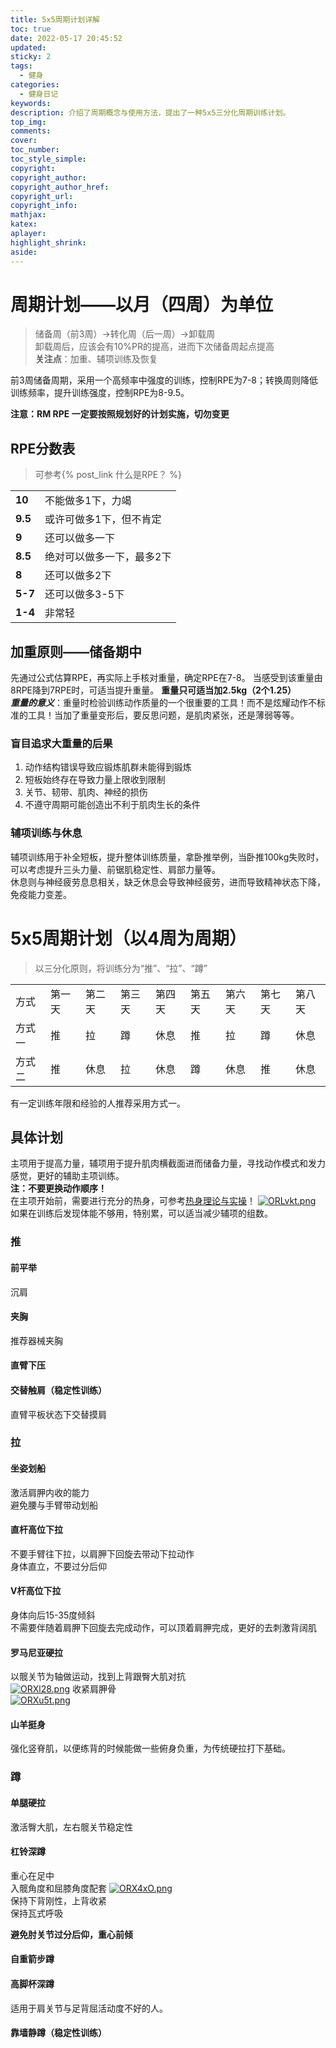 ```yaml
---
title: 5x5周期计划详解
toc: true
date: 2022-05-17 20:45:52
updated:
sticky: 2 
tags:
  - 健身
categories:
  - 健身日记
keywords:
description: 介绍了周期概念与使用方法，提出了一种5x5三分化周期训练计划。
top_img:
comments:
cover:
toc_number:
toc_style_simple:
copyright:
copyright_author:
copyright_author_href:
copyright_url:
copyright_info:
mathjax:
katex:
aplayer:
highlight_shrink:
aside:
---
```


# 周期计划——以月（四周）为单位
>  储备周（前3周）->转化周（后一周）->卸载周  
> 卸载周后，应该会有10%PR的提高，进而下次储备周起点提高   
> **关注点**：加重、辅项训练及恢复

前3周储备周期，采用一个高频率中强度的训练，控制RPE为7-8；转换周则降低训练频率，提升训练强度，控制RPE为8-9.5。


**注意：RM RPE 一定要按照规划好的计划实施，切勿变更**
## RPE分数表 
> 可参考{% post_link 什么是RPE？ %}
> 
|||
|---|---|   
|**10**|不能做多1下，力竭|
|**9.5**|或许可做多1下，但不肯定|
|**9**|还可以做多一下|
|**8.5**|绝对可以做多一下，最多2下|
|**8**|还可以做多2下|
|**5-7**|还可以做多3-5下|
|**1-4**|非常轻|

## 加重原则——储备期中
先通过公式估算RPE，再实际上手核对重量，确定RPE在7-8。
当感受到该重量由8RPE降到7RPE时，可适当提升重量。
**重量只可适当加2.5kg（2个1.25）**   
***重量的意义***：重量时检验训练动作质量的一个很重要的工具！而不是炫耀动作不标准的工具！当加了重量变形后，要反思问题，是肌肉紧张，还是薄弱等等。
### 盲目追求大重量的后果
1. 动作结构错误导致应锻炼肌群未能得到锻炼
2. 短板始终存在导致力量上限收到限制
3. 关节、韧带、肌肉、神经的损伤
4. 不遵守周期可能创造出不利于肌肉生长的条件

### 辅项训练与休息
辅项训练用于补全短板，提升整体训练质量，拿卧推举例，当卧推100kg失败时，可以考虑提升三头力量、前锯肌稳定性、肩部力量等。    
休息则与神经疲劳息息相关，缺乏休息会导致神经疲劳，进而导致精神状态下降，免疫能力变差。

# 5x5周期计划（以4周为周期）
> 以三分化原则，将训练分为“推”、“拉”、“蹲”


||||||||||
|---|---|---|---|---|---|---|---|---|
|方式|第一天|第二天|第三天|第四天|第五天|第六天|第七天|第八天|
|方式一|推|拉|蹲|休息|推|拉|蹲|休息|
|方式二|推|休息|拉|休息|蹲|休息|推|休息

有一定训练年限和经验的人推荐采用方式一。

## 具体计划
主项用于提高力量，辅项用于提升肌肉横截面进而储备力量，寻找动作模式和发力感觉，更好的辅助主项训练。   
**注：不要更换动作顺序！**   
在主项开始前，需要进行充分的热身，可参考[热身理论与实操]()！
[![ORLvkt.png](https://s1.ax1x.com/2022/05/16/ORLvkt.png)](https://imgtu.com/i/ORLvkt)
如果在训练后发现体能不够用，特别累，可以适当减少辅项的组数。

### 推
#### 前平举
沉肩
#### 夹胸
推荐器械夹胸
#### 直臂下压
#### 交替触肩（稳定性训练）
直臂平板状态下交替摸肩
### 拉
#### 坐姿划船
激活肩胛内收的能力   
避免腰与手臂带动划船
#### 直杆高位下拉
不要手臂往下拉，以肩胛下回旋去带动下拉动作   
身体直立，不要过分后仰  
#### V杆高位下拉 
身体向后15-35度倾斜   
不需要伴随着肩胛下回旋去完成动作，可以顶着肩胛完成，更好的去刺激背阔肌
#### 罗马尼亚硬拉
以髋关节为轴做运动，找到上背跟臀大肌对抗  
[![ORXl28.png](https://s1.ax1x.com/2022/05/16/ORXl28.png)](https://imgtu.com/i/ORXl28)
收紧肩胛骨   
[![ORXu5t.png](https://s1.ax1x.com/2022/05/16/ORXu5t.png)](https://imgtu.com/i/ORXu5t)
#### 山羊挺身
强化竖脊肌，以便练背的时候能做一些俯身负重，为传统硬拉打下基础。
### 蹲
#### 单腿硬拉
激活臀大肌，左右髋关节稳定性
#### 杠铃深蹲
重心在足中   
入髋角度和屈膝角度配套
[![ORX4xO.png](https://s1.ax1x.com/2022/05/16/ORX4xO.png)](https://imgtu.com/i/ORX4xO)    
保持下背刚性，上背收紧  
保持瓦式呼吸

**避免肘关节过分后仰，重心前倾**
#### 自重箭步蹲
#### 高脚杯深蹲
适用于肩关节与足背屈活动度不好的人。        
#### 靠墙静蹲（稳定性训练）